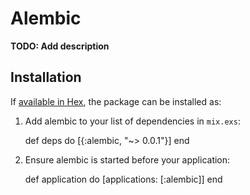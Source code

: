 # Alembic

**TODO: Add description**

## Installation

If [available in Hex](https://hex.pm/docs/publish), the package can be installed as:

  1. Add alembic to your list of dependencies in `mix.exs`:

        def deps do
          [{:alembic, "~> 0.0.1"}]
        end

  2. Ensure alembic is started before your application:

        def application do
          [applications: [:alembic]]
        end


